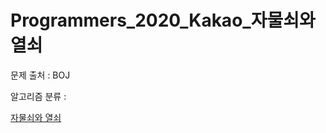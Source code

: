 # Programmers_2020_Kakao_자물쇠와열쇠
문제 출처 : BOJ

알고리즘 분류 : 

[자물쇠와 열쇠](https://programmers.co.kr/learn/courses/30/lessons/60059)